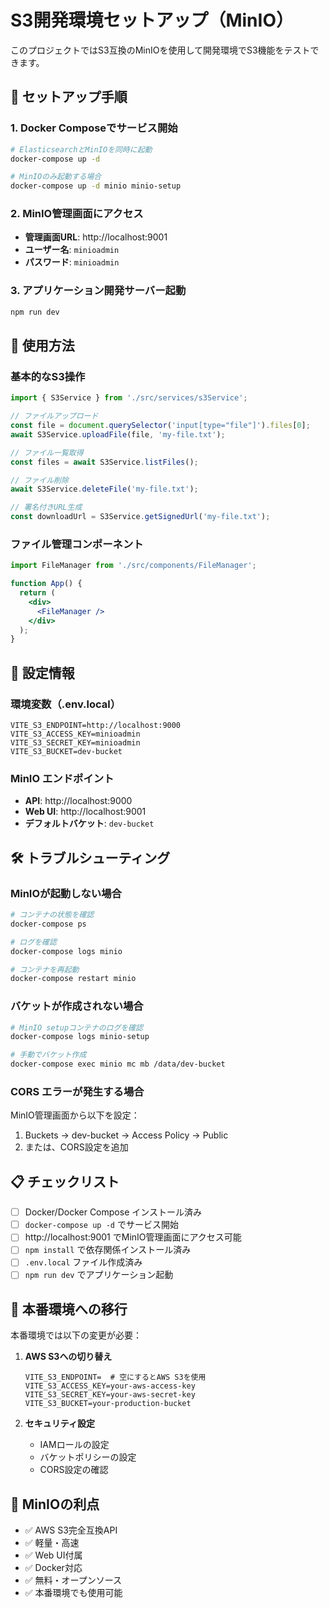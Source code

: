 # S3開発環境セットアップ（MinIO）

このプロジェクトではS3互換のMinIOを使用して開発環境でS3機能をテストできます。

## 🚀 セットアップ手順

### 1. Docker Composeでサービス開始

```bash
# ElasticsearchとMinIOを同時に起動
docker-compose up -d

# MinIOのみ起動する場合
docker-compose up -d minio minio-setup
```

### 2. MinIO管理画面にアクセス

- **管理画面URL**: http://localhost:9001
- **ユーザー名**: `minioadmin`
- **パスワード**: `minioadmin`

### 3. アプリケーション開発サーバー起動

```bash
npm run dev
```

## 📁 使用方法

### 基本的なS3操作

```javascript
import { S3Service } from './src/services/s3Service';

// ファイルアップロード
const file = document.querySelector('input[type="file"]').files[0];
await S3Service.uploadFile(file, 'my-file.txt');

// ファイル一覧取得
const files = await S3Service.listFiles();

// ファイル削除
await S3Service.deleteFile('my-file.txt');

// 署名付きURL生成
const downloadUrl = S3Service.getSignedUrl('my-file.txt');
```

### ファイル管理コンポーネント

```jsx
import FileManager from './src/components/FileManager';

function App() {
  return (
    <div>
      <FileManager />
    </div>
  );
}
```

## 🔧 設定情報

### 環境変数（.env.local）

```env
VITE_S3_ENDPOINT=http://localhost:9000
VITE_S3_ACCESS_KEY=minioadmin
VITE_S3_SECRET_KEY=minioadmin
VITE_S3_BUCKET=dev-bucket
```

### MinIO エンドポイント

- **API**: http://localhost:9000
- **Web UI**: http://localhost:9001
- **デフォルトバケット**: `dev-bucket`

## 🛠️ トラブルシューティング

### MinIOが起動しない場合

```bash
# コンテナの状態を確認
docker-compose ps

# ログを確認
docker-compose logs minio

# コンテナを再起動
docker-compose restart minio
```

### バケットが作成されない場合

```bash
# MinIO setupコンテナのログを確認
docker-compose logs minio-setup

# 手動でバケット作成
docker-compose exec minio mc mb /data/dev-bucket
```

### CORS エラーが発生する場合

MinIO管理画面から以下を設定：
1. Buckets → dev-bucket → Access Policy → Public
2. または、CORS設定を追加

## 📋 チェックリスト

- [ ] Docker/Docker Compose インストール済み
- [ ] `docker-compose up -d` でサービス開始
- [ ] http://localhost:9001 でMinIO管理画面にアクセス可能
- [ ] `npm install` で依存関係インストール済み
- [ ] `.env.local` ファイル作成済み
- [ ] `npm run dev` でアプリケーション起動

## 🔄 本番環境への移行

本番環境では以下の変更が必要：

1. **AWS S3への切り替え**
   ```env
   VITE_S3_ENDPOINT=  # 空にするとAWS S3を使用
   VITE_S3_ACCESS_KEY=your-aws-access-key
   VITE_S3_SECRET_KEY=your-aws-secret-key
   VITE_S3_BUCKET=your-production-bucket
   ```

2. **セキュリティ設定**
   - IAMロールの設定
   - バケットポリシーの設定
   - CORS設定の確認

## 🌟 MinIOの利点

- ✅ AWS S3完全互換API
- ✅ 軽量・高速
- ✅ Web UI付属
- ✅ Docker対応
- ✅ 無料・オープンソース
- ✅ 本番環境でも使用可能